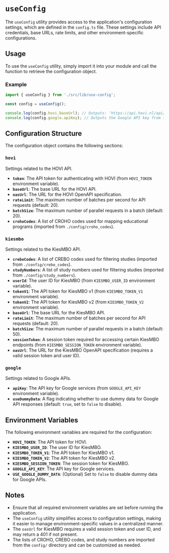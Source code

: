 # `useConfig`

The `useConfig` utility provides access to the application's configuration settings, which are defined in the `config.ts` file. These settings include API credentials, base URLs, rate limits, and other environment-specific configurations.

## Usage

To use the `useConfig` utility, simply import it into your module and call the function to retrieve the configuration object.

### Example

```typescript
import { useConfig } from './src/lib/use-config';

const config = useConfig();

console.log(config.hovi.baseUrl); // Outputs: 'https://api.hovi.nl/api/4'
console.log(config.google.apiKey); // Outputs the Google API key from the environment variables
```

## Configuration Structure

The configuration object contains the following sections:

### `hovi`

Settings related to the HOVI API.

- **`token`**: The API token for authenticating with HOVI (from `HOVI_TOKEN` environment variable).
- **`baseUrl`**: The base URL for the HOVI API.
- **`oasUrl`**: The URL for the HOVI OpenAPI specification.
- **`rateLimit`**: The maximum number of batches per second for API requests (default: 20).
- **`batchSize`**: The maximum number of parallel requests in a batch (default: 20).
- **`crohoCodes`**: A list of CROHO codes used for mapping educational programs (imported from `./config/croho_codes`).

### `kiesmbo`

Settings related to the KiesMBO API.

- **`creboCodes`**: A list of CREBO codes used for filtering studies (imported from `./config/crebo_codes`).
- **`studyNumbers`**: A list of study numbers used for filtering studies (imported from `./config/study_numbers`).
- **`userId`**: The user ID for KiesMBO (from `KIESMBO_USER_ID` environment variable).
- **`tokenV1`**: The API token for KiesMBO v1 (from `KIESMBO_TOKEN_V1` environment variable).
- **`tokenV2`**: The API token for KiesMBO v2 (from `KIESMBO_TOKEN_V2` environment variable).
- **`baseUrl`**: The base URL for the KiesMBO API.
- **`rateLimit`**: The maximum number of batches per second for API requests (default: 20).
- **`batchSize`**: The maximum number of parallel requests in a batch (default: 50).
- **`sessionToken`**: A session token required for accessing certain KiesMBO endpoints (from `KIESMBO_SESSION_TOKEN` environment variable).
- **`oasUrl`**: The URL for the KiesMBO OpenAPI specification (requires a valid session token and user ID).

### `google`

Settings related to Google APIs.

- **`apiKey`**: The API key for Google services (from `GOOGLE_API_KEY` environment variable).
- **`useDummyData`**: A flag indicating whether to use dummy data for Google API responses (default: `true`, set to `false` to disable).

## Environment Variables

The following environment variables are required for the configuration:

- **`HOVI_TOKEN`**: The API token for HOVI.
- **`KIESMBO_USER_ID`**: The user ID for KiesMBO.
- **`KIESMBO_TOKEN_V1`**: The API token for KiesMBO v1.
- **`KIESMBO_TOKEN_V2`**: The API token for KiesMBO v2.
- **`KIESMBO_SESSION_TOKEN`**: The session token for KiesMBO.
- **`GOOGLE_API_KEY`**: The API key for Google services.
- **`USE_GOOGLE_DUMMY_DATA`**: (Optional) Set to `false` to disable dummy data for Google APIs.

## Notes

- Ensure that all required environment variables are set before running the application.
- The `useConfig` utility simplifies access to configuration settings, making it easier to manage environment-specific values in a centralized manner.
- The `oasUrl` for KiesMBO requires a valid session token and user ID, and may return a 401 if not present.
- The lists of CROHO, CREBO codes, and study numbers are imported from the `config/` directory and can be customized as needed.